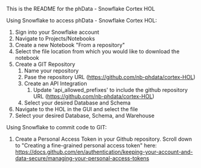 This is the README for the phData - Snowflake Cortex HOL


Using Snowflake to access phData - Snowflake Cortex HOL:

1. Sign into your Snowflake account
2. Navigate to Projects/Notebooks
3. Create a new Notebook "From a repository"
4. Select the file location from which you would like to download the notebook
5. Create a GIT Repository
   1. Name your repository
   2. Pase the repository URL (https://github.com/nb-phdata/cortex-HOL)
   3. Create an API Integration
      1. Update 'api_allowed_prefixes' to include the github repository URL (https://github.com/nb-phdata/cortex-HOL)
   4. Select your desired Database and Schema
6. Navigate to the HOL in the GUI and select the file
7. Select your desired Database, Schema, and Warehouse

Using Snowflake to commit code to GIT:

1. Create a Personal Access Token in your Github repository.
   Scroll down to "Creating a fine-grained personal access token" here:
   https://docs.github.com/en/authentication/keeping-your-account-and-data-secure/managing-your-personal-access-tokens
